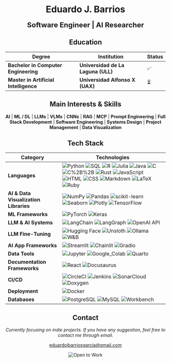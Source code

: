 <div align="center">

<h1><strong>Eduardo J. Barrios</strong></h1>

<strong style="font-size: 22px;">
Software Engineer | AI Researcher
</strong>


## **Education**

| **Degree** | **Institution** | **Status** |
|---|---|---|
| **Bachelor in Computer Engineering** | **Universidad de La Laguna (ULL)** | ✅ |
| **Master in Artificial Intelligence** | **Universidad Alfonso X (UAX)** | ⏳ |

## **Main Interests & Skills**

**AI** | **ML / DL** | **LLMs** | **VLMs** | **CNNs** | **RAG** | **MCP** | **Prompt Engineering** | **Full Stack Development** | **Software Engineering** | **Systems Design** | **Project Management** | **Data Visualization**

## Tech Stack
| Category | Technologies |
|---|---|
| **Languages** | ![Python](https://img.shields.io/badge/Python-004d4d?style=for-the-badge) ![SQL](https://img.shields.io/badge/SQL-006060?style=for-the-badge) ![R](https://img.shields.io/badge/R-007373?style=for-the-badge) ![Julia](https://img.shields.io/badge/Julia-008686?style=for-the-badge) ![Java](https://img.shields.io/badge/Java-009999?style=for-the-badge) ![C](https://img.shields.io/badge/C-00acac?style=for-the-badge) ![C%2B%2B](https://img.shields.io/badge/C++-00bfbf?style=for-the-badge) ![Rust](https://img.shields.io/badge/Rust-00d2d2?style=for-the-badge) ![JavaScript](https://img.shields.io/badge/JavaScript-00e5e5?style=for-the-badge) ![HTML](https://img.shields.io/badge/HTML-00f7f7?style=for-the-badge) ![CSS](https://img.shields.io/badge/CSS-4dffff?style=for-the-badge) ![Markdown](https://img.shields.io/badge/Markdown-80ffff?style=for-the-badge) ![LaTeX](https://img.shields.io/badge/LaTeX-b3ffff?style=for-the-badge) ![Ruby](https://img.shields.io/badge/Ruby-e6ffff?style=for-the-badge) |
| **AI & Data Visualization Libraries** | ![NumPy](https://img.shields.io/badge/NumPy-004d4d?style=for-the-badge) ![Pandas](https://img.shields.io/badge/Pandas-006060?style=for-the-badge) ![scikit-learn](https://img.shields.io/badge/scikit--learn-007373?style=for-the-badge) ![Seaborn](https://img.shields.io/badge/Seaborn-008686?style=for-the-badge) ![Plotly](https://img.shields.io/badge/Plotly-009999?style=for-the-badge) ![TensorFlow](https://img.shields.io/badge/TensorFlow-00acac?style=for-the-badge) |
| **ML Frameworks** | ![PyTorch](https://img.shields.io/badge/PyTorch-004d4d?style=for-the-badge) ![Keras](https://img.shields.io/badge/Keras-006060?style=for-the-badge) |
| **LLM & AI Systems** | ![LangChain](https://img.shields.io/badge/LangChain-004d4d?style=for-the-badge) ![LangGraph](https://img.shields.io/badge/LangGraph-006060?style=for-the-badge) ![OpenAI API](https://img.shields.io/badge/OpenAI_API-007373?style=for-the-badge) |
| **LLM Fine-Tuning** | ![Hugging Face](https://img.shields.io/badge/Hugging_Face-004d4d?style=for-the-badge) ![Unsloth](https://img.shields.io/badge/Unsloth-006060?style=for-the-badge) ![Ollama](https://img.shields.io/badge/Ollama-007373?style=for-the-badge) ![W&B](https://img.shields.io/badge/W%26B-008686?style=for-the-badge) |
| **AI App Frameworks** | ![Streamlit](https://img.shields.io/badge/Streamlit-004d4d?style=for-the-badge) ![Chainlit](https://img.shields.io/badge/Chainlit-006060?style=for-the-badge) ![Gradio](https://img.shields.io/badge/Gradio-007373?style=for-the-badge) |
| **Data Tools** | ![Jupyter](https://img.shields.io/badge/Jupyter-004d4d?style=for-the-badge) ![Google_Colab](https://img.shields.io/badge/Google_Colab-006060?style=for-the-badge) ![Quarto](https://img.shields.io/badge/Quarto-007373?style=for-the-badge) |
| **Documentation Frameworks** | ![React](https://img.shields.io/badge/React-004d4d?style=for-the-badge) ![Docusaurus](https://img.shields.io/badge/Docusaurus-006060?style=for-the-badge) |
| **CI/CD** | ![CircleCI](https://img.shields.io/badge/CircleCI-004d4d?style=for-the-badge) ![Jenkins](https://img.shields.io/badge/Jenkins-006060?style=for-the-badge) ![SonarCloud](https://img.shields.io/badge/SonarCloud-007373?style=for-the-badge) ![Doxygen](https://img.shields.io/badge/Doxygen-008686?style=for-the-badge) |
| **Deployment** | ![Docker](https://img.shields.io/badge/Docker-004d4d?style=for-the-badge) |
| **Databases** | ![PostgreSQL](https://img.shields.io/badge/PostgreSQL-004d4d?style=for-the-badge) ![MySQL](https://img.shields.io/badge/MySQL-006060?style=for-the-badge) ![Workbench](https://img.shields.io/badge/MySQL_Workbench-007373?style=for-the-badge) |



## Contact

*Currently focusing on indie projects. If you have any suggestion, feel free to contact me through email.*

[eduardojbarriosgarcia@gmail.com](mailto:eduardojbarriosgarcia@gmail.com)

![Open to Work](https://img.shields.io/badge/OPEN_TO_WORK-%F0%9F%9A%80-8CF0EB?style=for-the-badge&labelColor=1a1a1a)





